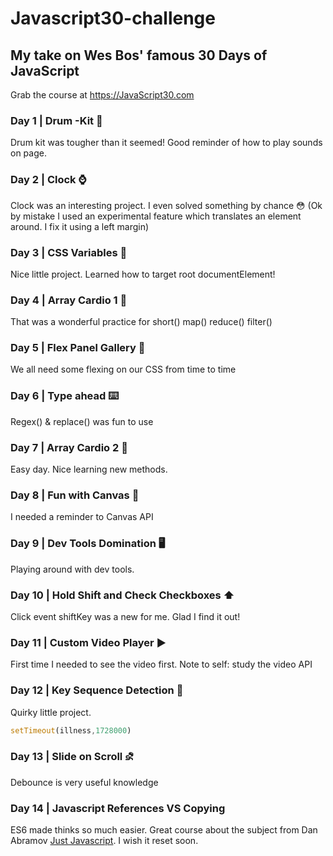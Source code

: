 # Javascript30-challenge

## My take on Wes Bos' famous 30 Days of JavaScript 
Grab the course at https://JavaScript30.com

### Day 1 | Drum -Kit 🥁

Drum kit was tougher than it seemed! Good reminder of how to play sounds on page.

### Day 2 | Clock ⌚

Clock was an interesting project. I even solved something by chance 😳
(Ok by mistake I used an experimental feature which translates an element around. I fix it using a left margin)

### Day 3 | CSS Variables 🚀

Nice little project. Learned how to target root documentElement!

### Day 4 | Array Cardio 1 🏃

That was a wonderful practice for short() map() reduce() filter()

### Day 5 | Flex Panel Gallery 💪

We all need some flexing on our CSS from time to time

### Day 6 | Type ahead ⌨️

Regex() & replace() was fun to use

### Day 7 | Array Cardio 2 🏃

Easy day. Nice learning new methods.

### Day 8 | Fun with Canvas 🎨

I needed a reminder to Canvas API

### Day 9 | Dev Tools Domination 🖥️

Playing around with dev tools.

### Day 10 | Hold Shift and Check Checkboxes ⬆️

Click event shiftKey was a new for me. Glad I find it out!

### Day 11 | Custom Video Player ▶

First time I needed to see the video first. Note to self: study the video API

### Day 12 | Key Sequence Detection 🔑

Quirky little project. 

```javascript
setTimeout(illness,1728000)
```

### Day 13 | Slide on Scroll ⛐

Debounce is very useful knowledge

### Day 14 | Javascript References VS Copying

ES6 made thinks so much easier. Great course about the subject from Dan Abramov [Just Javascript](https://justjavascript.com/). I wish it reset soon.

